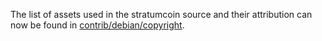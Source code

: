 The list of assets used in the stratumcoin source and their attribution can now be found in [contrib/debian/copyright](../contrib/debian/copyright).
